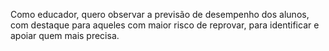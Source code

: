 Como educador, quero observar a previsão de desempenho dos alunos, com destaque para aqueles com maior risco de reprovar, para identificar e apoiar quem mais precisa.
